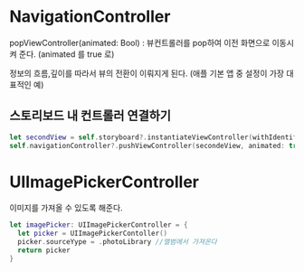 # NavigationController

popViewController(animated: Bool) : 뷰컨트롤러를 pop하여 이전 화면으로 이동시켜 준다. (animated 를 true 로)

정보의 흐름,깊이를 따라서 뷰의 전환이 이뤄지게 된다. (애플 기본 앱 중 설정이 가장 대표적인 예)

## 스토리보드 내 컨트롤러 연결하기
```swift
let secondView = self.storyboard?.instantiateViewController(withIdentifer: "second") as! SecondViewController
self.navigationController?.pushViewController(secondeView, animated: true)
```

# UIImagePickerController

이미지를 가져올 수 있도록 해준다.

```swift
let imagePicker: UIImagePickerController = {
  let picker = UIImagePickerContoller()
  picker.sourceYype = .photoLibrary //앨범에서 가져온다
  return picker
}
```

